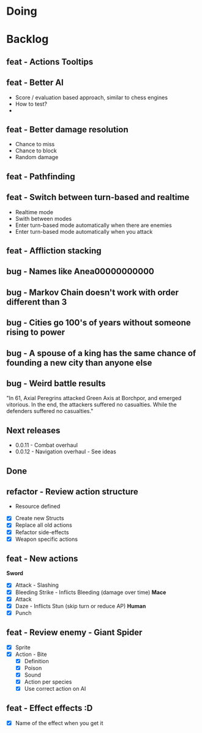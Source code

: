 # Doing


# Backlog

## feat - Actions Tooltips

## feat - Better AI
- Score / evaluation based approach, similar to chess engines
- How to test?
- 

## feat - Better damage resolution
- Chance to miss
- Chance to block
- Random damage
## feat - Pathfinding
## feat - Switch between turn-based and realtime

- Realtime mode
- Swith between modes
- Enter turn-based mode automatically when there are enemies
- Enter turn-based mode automatically when you attack
## feat - Affliction stacking
## bug - Names like Anea00000000000

## bug - Markov Chain doesn't work with order different than 3

## bug - Cities go 100's of years without someone rising to power

## bug - A spouse of a king has the same chance of founding a new city than anyone else

## bug - Weird battle results

"In 61, Axial Peregrins attacked Green Axis at Borchpor, and emerged vitorious.
In the end, the attackers suffered no casualties. While the defenders suffered no casualties."

## Next releases

- 0.0.11 - Combat overhaul
- 0.0.12 - Navigation overhaul - See ideas

## Done
## refactor - Review action structure
- Resource defined
- [x] Create new Structs
- [x] Replace all old actions
- [x] Refactor side-effects
- [x] Weapon specific actions
## feat - New actions
**Sword**
- [x] Attack - Slashing
- [x] Bleeding Strike - Inflicts Bleeding (damage over time)
**Mace**
- [x] Attack
- [x] Daze - Inflicts Stun (skip turn or reduce AP)
**Human**
- [x] Punch
## feat - Review enemy - Giant Spider
- [x] Sprite
- [x] Action - Bite
	- [x] Definition
	- [x] Poison
	- [x] Sound
	- [x] Action per species
	- [x] Use correct action on AI
## feat - Effect effects :D
- [x] Name of the effect when you get it